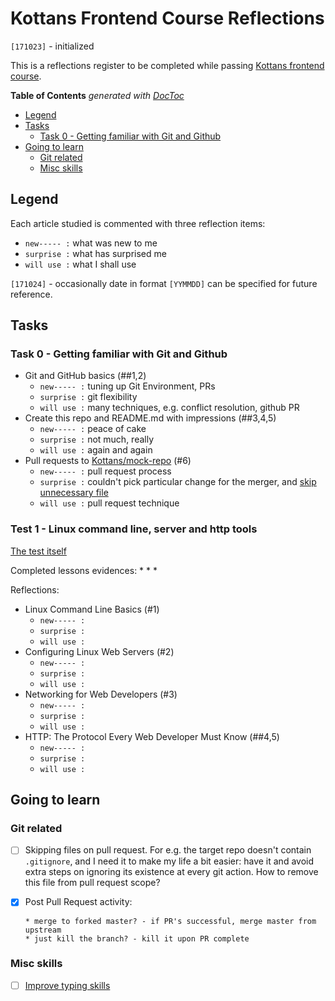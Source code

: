 # Kottans Frontend Course Reflections

`[171023]` - initialized

This is a reflections register to be completed while
passing [Kottans frontend course](https://github.com/Kottans/frontend).

<!-- START doctoc generated TOC please keep comment here to allow auto update -->
<!-- DON'T EDIT THIS SECTION, INSTEAD RE-RUN doctoc TO UPDATE -->
**Table of Contents**  *generated with [DocToc](https://github.com/thlorenz/doctoc)*

- [Legend](#legend)
- [Tasks](#tasks)
  - [Task 0 - Getting familiar with Git and Github](#task-0---getting-familiar-with-git-and-github)
- [Going to learn](#going-to-learn)
  - [Git related](#git-related)
  - [Misc skills](#misc-skills)

<!-- END doctoc generated TOC please keep comment here to allow auto update -->


## Legend

Each article studied is commented with three reflection items:
 * `new----- :` what was new to me
 * `surprise :` what has surprised me
 * `will use :` what I shall use

`[171024]` - occasionally date in format `[YYMMDD]` can be specified
for future reference.

## Tasks

### Task 0 - Getting familiar with Git and Github

 * Git and GitHub basics (##1,2)
     - `new----- :` tuning up Git Environment, PRs
     - `surprise :` git flexibility
     - `will use :` many techniques, e.g. conflict resolution, github PR
 * Create this repo and README.md with impressions (##3,4,5)
     - `new----- :` peace of cake
     - `surprise :` not much, really
     - `will use :` again and again
 * Pull requests to [Kottans/mock-repo](https://github.com/Kottans/mock-repo) (#6)
     - `new----- :` pull request process
     - `surprise :` couldn't pick particular change for the merger, and
       [skip unnecessary file](#git-related)
     - `will use :` pull request technique
     
### Test 1 - Linux command line, server and http tools
[The test itself](https://github.com/Kottans/frontend/blob/master/test01.md)

Completed lessons evidences:
 *
 *
 *

Reflections:
 * Linux Command Line Basics (#1)
     - `new----- :` 
     - `surprise :` 
     - `will use :` 
 * Configuring Linux Web Servers (#2)
     - `new----- :` 
     - `surprise :` 
     - `will use :` 
 * Networking for Web Developers (#3)
     - `new----- :` 
     - `surprise :` 
     - `will use :` 
 * HTTP: The Protocol Every Web Developer Must Know (##4,5)
     - `new----- :` 
     - `surprise :` 
     - `will use :` 

## Going to learn

### Git related

 * [ ] Skipping files on pull request. For e.g. the target repo
       doesn't contain `.gitignore`, and I need it to make my life
       a bit easier: have it and avoid extra steps on ignoring its
       existence at every git action.
       How to remove this file from pull request scope?
       
 * [x] Post Pull Request activity:
  
       * merge to forked master? - if PR's successful, merge master from upstream
       * just kill the branch? - kill it upon PR complete

### Misc skills

 * [ ] [Improve typing skills](https://www.typingclub.com/)
